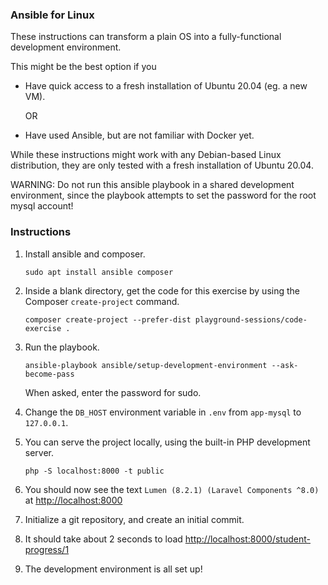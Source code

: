 ### Ansible for Linux

These instructions can transform a plain OS into a fully-functional development environment.

This might be the best option if you
- Have quick access to a fresh installation of Ubuntu 20.04 (eg. a new VM).
  
  OR
- Have used Ansible, but are not familiar with Docker yet.

While these instructions might work with any Debian-based Linux distribution,
they are only tested with a fresh installation of Ubuntu 20.04.

WARNING: Do not run this ansible playbook in a shared development environment,
since the playbook attempts to set the password for the root mysql account!

### Instructions

1. Install ansible and composer.
   ```
   sudo apt install ansible composer
   ```
   
1. Inside a blank directory, get the code for this exercise by using the Composer `create-project` command.
   ```
   composer create-project --prefer-dist playground-sessions/code-exercise .   
   ```
   
1. Run the playbook.
   ```
   ansible-playbook ansible/setup-development-environment --ask-become-pass
   ```
   When asked, enter the password for sudo.

1. Change the `DB_HOST` environment variable in `.env` from `app-mysql` to `127.0.0.1`.

1. You can serve the project locally, using the built-in PHP development server.
   ```
   php -S localhost:8000 -t public
   ```

1. You should now see the text `Lumen (8.2.1) (Laravel Components ^8.0)` at [http://localhost:8000](http://localhost:8000)

1. Initialize a git repository, and create an initial commit.

1. It should take about 2 seconds to load [http://localhost:8000/student-progress/1](http://localhost:8000/student-progress/1)

1. The development environment is all set up!

